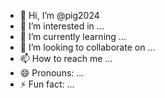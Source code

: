 - 👋 Hi, I’m @pig2024
- 👀 I’m interested in ...
- 🌱 I’m currently learning ...
- 💞️ I’m looking to collaborate on ...
- 📫 How to reach me ...
- 😄 Pronouns: ...
- ⚡ Fun fact: ...

<!---
pig2024/pig2024 is a ✨ special ✨ repository because its `README.md` (this file) appears on your GitHub profile.
You can click the Preview link to take a look at your changes.
I am a student,don't ask me where I come from,it's a secret.
--->
